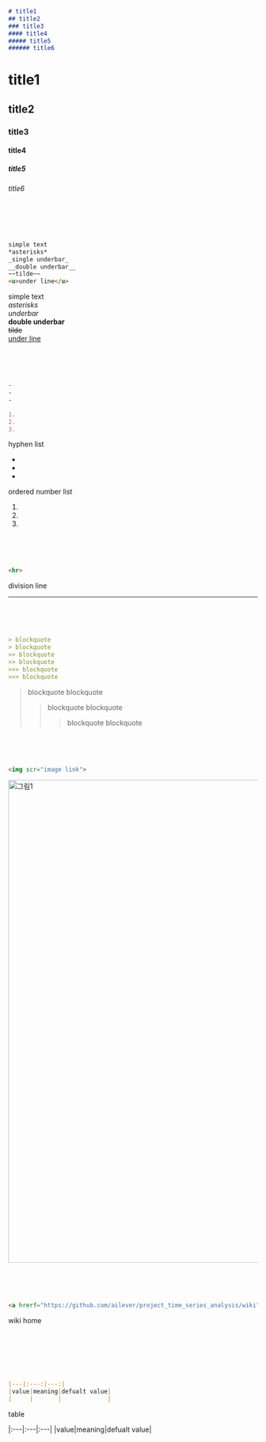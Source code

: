 
```markdown
# title1
## title2
### title3
#### title4
##### title5
###### title6
```
# title1
## title2
### title3
#### title4
##### title5
###### title6

<br><br><br>

```markdown
simple text
*asterisks*
_single underbar_
__double underbar__
~~tilde~~
<u>under line</u>
```
simple text  
*asterisks*  
_underbar_  
__double underbar__  
~~tilde~~  
<u>under line</u>

<br><br><br>
```markdown
-
-
-

1. 
2. 
3. 
```
hyphen list

-
-
-

ordered number list

1. 
2. 
3. 

<br><br><br>

```markdown
<hr>
```
division line  
<hr>

<br><br><br>

```markdown
> blockquote
> blockquote
>> blockquote
>> blockquote
>>> blockquote
>>> blockquote
```

> blockquote
> blockquote
>> blockquote
>> blockquote
>>> blockquote
>>> blockquote

<br><br><br>
```markdown
<img scr="image link">
```
<img width="975" alt="그림1" src="https://user-images.githubusercontent.com/52376448/86312752-5eb3a280-bc5e-11ea-95f3-0632042aa0d4.png"> 

<br><br><br>
```markdown
<a hrerf="https://github.com/ailever/project_time_series_analysis/wiki">wiki home</a>
```
<a hrerf="https://github.com/ailever/project_time_series_analysis/wiki">wiki home</a>
<br><br><br>



<br><br><br>
```markdown
|---|:---:|---:|
|value|meaning|defualt value|
|     |       |             |
```
table  

|:---|:---|:---|
|value|meaning|defualt value|

